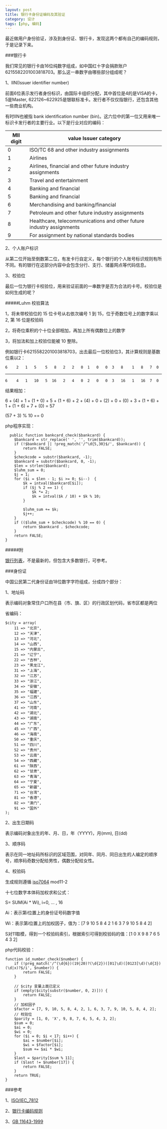 ```yaml
---
layout: post
title: 银行卡身份证编码及其验证
category: 设计
tags: [php, 编码]
---
```


最近做用户身份验证，涉及到身份证、银行卡，发现这两个都有自己的编码规则，于是记录下来。

###银行卡

我们常见的银行卡由16位纯数字组成，如中国红十字会捐款账户 6215582201003818703。那么这一串数字由哪些部分组成呢？

1、IIN(Issuer identifier number)

前面6位表示发行者身份标识，由国际卡组织分配，其中首位是4的是VISA的卡，5是Master, 622126~622925是银联标准卡。发行者不仅仅指银行，还包含其他一些商业机构。

有时IIN也被指 bank identification number (bin)。这六位中的第一位又用来唯一标识卡发行者的主要行业。以下是行业对应的编码：

| MII digit | value	Issuer category  |
| --------- | ---------------------- |
| 0	        | ISO/TC 68 and other industry assignments |
| 1	        | Airlines |
| 2	        | Airlines, financial and other future industry assignments |
| 3	        | Travel and entertainment |
| 4	        | Banking and financial |
| 5	        | Banking and financial |
| 6	        | Merchandising and banking/financial |
| 7	        | Petroleum and other future industry assignments |
| 8	        | Healthcare, telecommunications and other future industry assignments |
| 9	        | For assignment by national standards bodies |


2、个人账户标识

从第二位开始至倒数第二位，有发卡行自定义，每个银行的个人账号标识规则有所不同。有的银行在这部分内容中会包含分行、支行、储蓄网点等代码信息。

3、校验位

最后一位为银行卡校验位，用来验证前面的一串数字是否为合法的卡号。校验位是如何生成的呢？

#####Luhm 校验算法

1，将未带校验位的 15 位卡号从右依次编号 1 到 15，位于奇数位号上的数字乘以 2, 第 16 位是校验码

2，将奇位乘积的个十位全部相加，再加上所有偶数位上的数字

3，将加法和加上校验位能被 10 整除。

例如银行卡6215582201003818703，出去最后一位校验位3，其计算规则是基数位乘以2：

    6    2   1   5    5   8   2   2   0  1   0   0  3   8    1   8   7  0

-------------------------------------------------------------------------    

    6    4   1   10   5  16   2   4   0  2   0   0  3   16   1   16  7  0

结果相加：

6 + (4) + 1 + (1 + 0) + 5 + (1 + 6) + 2 + (4) + 0 + (2) + 0 + (0) + 3 + (1 + 6) + 1 + (1 + 6) + 7 + (0) = 57

(57 + 3) % 10 == 0

php程序实现：

	  public function bankcard_check($bankcard) {
        $bankcard = str_replace(' ', '', trim($bankcard));
        if (!$bankcard || !preg_match('/^\d{5,30}$/', $bankcard)) {
            return FALSE;
        }
        $checkcode = substr($bankcard, -1);
        $bankcard = substr($bankcard, 0, -1);
        $len = strlen($bankcard);
        $luhm_sum = 0;
        $j = 1;
        for ($i = $len - 1; $i >= 0; $i--)  {
            $k = intval($bankcard[$i]);
            if ($j % 2 == 1) {
                $k *= 2;
                $k = intval($k / 10) + $k % 10;
            }

            $luhm_sum += $k;
            $j++;
        }
        if (($luhm_sum + $checkcode) % 10 == 0) {
            return $bankcard . $checkcode;
        }
        return FALSE;
    }

#####附

[银行列表](/assets/files/banks.php.txt)，不是最新的，但包含大多数银行，可参考。



###身份证

中国公民第二代身份证由18位数字字符组成，分成四个部分：

1、地址码

表示编码对象常住户口所在县（市、旗、区）的行政区划代码，省市区都是两位

省编码：

	$city = array(
		11 => "北京",
		12 => "天津",
		13 => "河北",
		14 => "山西",
		15 => "内蒙古",
		21 => "辽宁",
		22 => "吉林",
		23 => "黑龙江",
		31 => "上海",
		32 => "江苏",
		33 => "浙江",
		34 => "安徽",
		35 => "福建",
		36 => "江西",
		37 => "山东",
		41 => "河南",
		42 => "湖北",
		43 => "湖南",
		44 => "广东",
		45 => "广西",
		46 => "海南",
		50 => "重庆",
		51 => "四川",
		52 => "贵州",
		53 => "云南",
		54 => "西藏",
		61 => "陕西",
		62 => "甘肃",
		63 => "青海",
		64 => "宁夏",
		65 => "新疆",
		71 => "台湾",
		81 => "香港",
		82 => "澳门",
		91 => "国外"
	);

2、出生日期码

表示编码对象出生的年、月、日，年（YYYY)，月(mm), 日(dd)

3、顺序码

表示在同一地址码所标识的区域范围，对同年、同月、同日出生的人编定的顺序号，顺序码奇数分配给男性，偶数分配给女性。


4、校验码

生成规则遵循 [iso7064](https://en.wikipedia.org/wiki/ISO_7064) mod11-2

十七位数字本体码加权求和公式：

S= SUM(Ai * Wi), i=0, ... , 16

Ai：表示第i位置上的身份证号码数字值

Wi：表示第i位置上的加权因子，值为：[7 9 10 5 8 4 2 1 6 3 7 9 10 5 8 4 2]

S对11取模，得到一个校验码索引，根据索引可得到校验码的值：[1 0 X 9 8 7 6 5 4 3 2]

php代码校验：

	function id_number_check($number) {
		if (!preg_match('/^(\d{6})(19|20)?(\d{2})([01]\d)([0123]\d)(\d{3})(\d|x)?$/i', $number)) {
			return FALSE;
		}

		// $city 变量上面已定义
		if (empty($city[substr($number, 0, 2)])) {
			return FALSE;
		}
		// 加权因子
		$factor = [7, 9, 10, 5, 8, 4, 2, 1, 6, 3, 7, 9, 10, 5, 8, 4, 2];
		// 校验位
		$parity = [1, 0, 'X', 9, 8, 7, 6, 5, 4, 3, 2];
		$sum = 0;
		$ai = 0;
		$wi = 0;
		for ($i = 0; $i < 17; $i++) {
			$ai = $number[$i];
			$wi = $factor[$i];
			$sum += $ai * $wi;
		}
		$last = $parity[$sum % 11];
		if ($last != $number[17]) {
			return FALSE;
		}
		return TRUE;
	}



###参考

1、[ISO/IEC_7812](https://en.wikipedia.org/wiki/ISO/IEC_7812)

2、[银行卡编码规则](http://blog.sina.com.cn/s/blog_12fc3a84d0101u7o8.html)

3、[GB 11643-1999](http://vdisk.weibo.com/s/tFDQbBuhBAKN?from=page_100505_profile&wvr=6)



